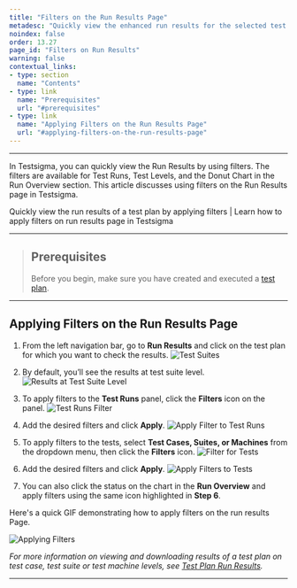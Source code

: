 ```yaml
---
title: "Filters on the Run Results Page"
metadesc: "Quickly view the enhanced run results for the selected test plan by applying filters | Learn how to apply filters on run results page in Testsigma"
noindex: false
order: 13.27
page_id: "Filters on Run Results"
warning: false
contextual_links:
- type: section
  name: "Contents"
- type: link
  name: "Prerequisites"
  url: "#prerequisites"
- type: link
  name: "Applying Filters on the Run Results Page"
  url: "#applying-filters-on-the-run-results-page"
---
```


---

In Testsigma, you can quickly view the Run Results by using filters. The filters are available for Test Runs, Test Levels, and the Donut Chart in the Run Overview section. This article discusses using filters on the Run Results page in Testsigma.

Quickly view the run results of a test plan by applying filters | Learn how to apply filters on run results page in Testsigma

---

> ## **Prerequisites**
>
> Before you begin, make sure you have created and executed a [test plan](https://testsigma.com/docs/test-management/test-plans/overview/).


---

## **Applying Filters on the Run Results Page**

1. From the left navigation bar, go to **Run Results** and click on the test plan for which you want to check the results.
   ![Test Suites](https://s3.amazonaws.com/static-docs.testsigma.com/new_images/projects/applications/Run_Results_Test_Suites.png)

2. By default, you’ll see the results at test suite level. 
   ![Results at Test Suite Level](https://s3.amazonaws.com/static-docs.testsigma.com/new_images/projects/applications/Run_Results_Default_Page.png)

3. To apply filters to the **Test Runs** panel, click the **Filters** icon on the panel.
   ![Test Runs Filter](https://s3.amazonaws.com/static-docs.testsigma.com/new_images/projects/applications/Test_Runs_Filter.png)
 
4. Add the desired filters and click **Apply**.
   ![Apply Filter to Test Runs](https://s3.amazonaws.com/static-docs.testsigma.com/new_images/projects/applications/Apply_Test_Runs_Filter.png)

5. To apply filters to the tests, select **Test Cases, Suites, or Machines** from the dropdown menu, then click the **Filters** icon.
   ![Filter for Tests](https://s3.amazonaws.com/static-docs.testsigma.com/new_images/projects/applications/Tests_Filters_On_Run_Results.png)

6. Add the desired filters and click **Apply**.
   ![Apply Filters to Tests](https://s3.amazonaws.com/static-docs.testsigma.com/new_images/projects/applications/Apply_Filters_To_Tests.png)

7. You can also click the status on the chart in the **Run Overview** and apply filters using the same icon highlighted in **Step 6**. 


Here's a quick GIF demonstrating how to apply filters on the run results Page.

   ![Applying Filters](https://s3.amazonaws.com/static-docs.testsigma.com/new_images/projects/applications/Filters_On_RunResults.gif)

*For more information on viewing and downloading results of a test plan on test case, test suite or test machine levels, see [Test Plan Run Results](https://testsigma.com/docs/reports/runs/drill-down-reports/).*



---